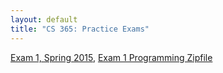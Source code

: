 ```yaml
---
layout: default
title: "CS 365: Practice Exams"
---
```


[Exam 1, Spring 2015](cs365-spring2015-exam01.pdf), [Exam 1 Programming Zipfile](CS365_Exam01.zip)

